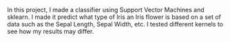 In this project, I made a classifier using Support Vector Machines and sklearn. I made it predict what type of Iris an Iris flower is based on a set of data such as the Sepal Length, Sepal Width, etc. I tested different kernels to see how my results may differ. 
